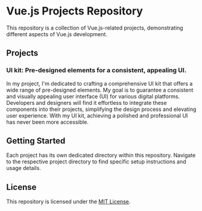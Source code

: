 # Vue.js Projects Repository

This repository is a collection of Vue.js-related projects, demonstrating different aspects of Vue.js development.

## Projects

### UI kit: Pre-designed elements for a consistent, appealing UI.

In my project, I'm dedicated to crafting a comprehensive UI kit that offers a wide range of pre-designed elements.
My goal is to guarantee a consistent and visually appealing user interface (UI) for various digital platforms.
Developers and designers will find it effortless to integrate these components into their projects, simplifying the
design process and elevating user experience. With my UI kit, achieving a polished and professional UI has never been
more accessible.

## Getting Started

Each project has its own dedicated directory within this repository. Navigate to the respective project directory to
find specific setup instructions and usage details.


## License

This repository is licensed under the [MIT License](LICENSE).
